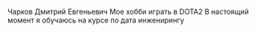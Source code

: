 Чарков Дмитрий Евгеньевич
Мое хобби играть в DOTA2
В настоящий момент я обучаюсь на курсе по дата инженирингу
